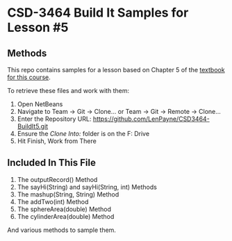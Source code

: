 # CSD-3464 Build It Samples for Lesson #5
## Methods

This repo contains samples for a lesson based on Chapter 5 of the [textbook for this course](http://www.pearsonhighered.com/educator/product/Starting-Out-with-Java-Early-Objects/0132855836.page#resources).

To retrieve these files and work with them:

1. Open NetBeans
2. Navigate to Team -> Git -> Clone... or Team -> Git -> Remote -> Clone...
3. Enter the Repository URL: https://github.com/LenPayne/CSD3464-BuildIt5.git
4. Ensure the *Clone Into:* folder is on the F: Drive
5. Hit Finish, Work from There

## Included In This File

1. The outputRecord() Method
2. The sayHi(String) and sayHi(String, int) Methods
3. The mashup(String, String) Method
4. The addTwo(int) Method
5. The sphereArea(double) Method
6. The cylinderArea(double) Method

And various methods to sample them.